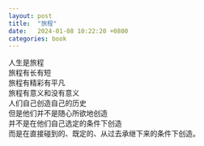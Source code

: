 ```yaml
---
layout: post
title:  "旅程"
date:   2024-01-08 10:22:20 +0800
categories: book
---
```

人生是旅程  
旅程有长有短  
旅程有精彩有平凡  
旅程有意义和没有意义  
人们自己创造自己的历史  
但是他们并不是随心所欲地创造  
并不是在他们自己选定的条件下创造  
而是在直接碰到的、既定的、从过去承继下来的条件下创造。




